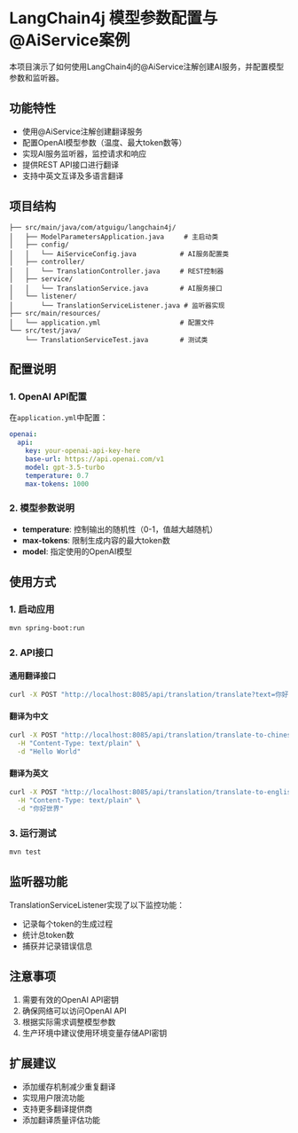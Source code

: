 # LangChain4j 模型参数配置与@AiService案例

本项目演示了如何使用LangChain4j的@AiService注解创建AI服务，并配置模型参数和监听器。

## 功能特性

- 使用@AiService注解创建翻译服务
- 配置OpenAI模型参数（温度、最大token数等）
- 实现AI服务监听器，监控请求和响应
- 提供REST API接口进行翻译
- 支持中英文互译及多语言翻译

## 项目结构

```
├── src/main/java/com/atguigu/langchain4j/
│   ├── ModelParametersApplication.java     # 主启动类
│   ├── config/
│   │   └── AiServiceConfig.java           # AI服务配置类
│   ├── controller/
│   │   └── TranslationController.java     # REST控制器
│   ├── service/
│   │   └── TranslationService.java        # AI服务接口
│   └── listener/
│       └── TranslationServiceListener.java # 监听器实现
├── src/main/resources/
│   └── application.yml                    # 配置文件
└── src/test/java/
    └── TranslationServiceTest.java        # 测试类
```

## 配置说明

### 1. OpenAI API配置
在`application.yml`中配置：
```yaml
openai:
  api:
    key: your-openai-api-key-here
    base-url: https://api.openai.com/v1
    model: gpt-3.5-turbo
    temperature: 0.7
    max-tokens: 1000
```

### 2. 模型参数说明
- **temperature**: 控制输出的随机性（0-1，值越大越随机）
- **max-tokens**: 限制生成内容的最大token数
- **model**: 指定使用的OpenAI模型

## 使用方式

### 1. 启动应用
```bash
mvn spring-boot:run
```

### 2. API接口

#### 通用翻译接口
```bash
curl -X POST "http://localhost:8085/api/translation/translate?text=你好世界&targetLanguage=英文"
```

#### 翻译为中文
```bash
curl -X POST "http://localhost:8085/api/translation/translate-to-chinese" \
  -H "Content-Type: text/plain" \
  -d "Hello World"
```

#### 翻译为英文
```bash
curl -X POST "http://localhost:8085/api/translation/translate-to-english" \
  -H "Content-Type: text/plain" \
  -d "你好世界"
```

### 3. 运行测试
```bash
mvn test
```

## 监听器功能

TranslationServiceListener实现了以下监控功能：
- 记录每个token的生成过程
- 统计总token数
- 捕获并记录错误信息

## 注意事项

1. 需要有效的OpenAI API密钥
2. 确保网络可以访问OpenAI API
3. 根据实际需求调整模型参数
4. 生产环境中建议使用环境变量存储API密钥

## 扩展建议

- 添加缓存机制减少重复翻译
- 实现用户限流功能
- 支持更多翻译提供商
- 添加翻译质量评估功能
